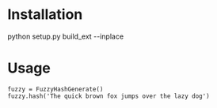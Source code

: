 # Installation
python setup.py build_ext --inplace

# Usage
```
fuzzy = FuzzyHashGenerate()
fuzzy.hash('The quick brown fox jumps over the lazy dog')
```
